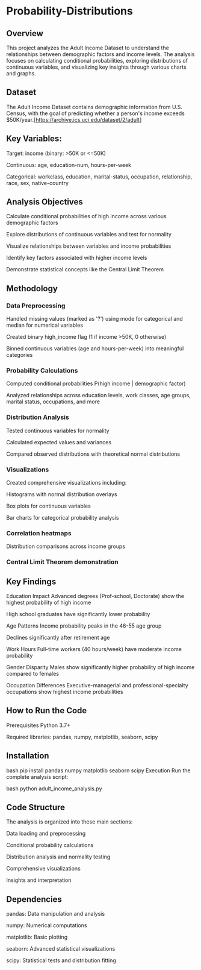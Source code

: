 # Probability-Distributions

## Overview
This project analyzes the Adult Income Dataset to understand the relationships between demographic factors and income levels. The analysis focuses on calculating conditional probabilities, exploring distributions of continuous variables, and visualizing key insights through various charts and graphs.

## Dataset
The Adult Income Dataset contains demographic information from U.S. Census, with the goal of predicting whether a person's income exceeds $50K/year.[https://archive.ics.uci.edu/dataset/2/adult]

## Key Variables:
Target: income (binary: >50K or <=50K)

Continuous: age, education-num, hours-per-week

Categorical: workclass, education, marital-status, occupation, relationship, race, sex, native-country

## Analysis Objectives
Calculate conditional probabilities of high income across various demographic factors

Explore distributions of continuous variables and test for normality

Visualize relationships between variables and income probabilities

Identify key factors associated with higher income levels

Demonstrate statistical concepts like the Central Limit Theorem

## Methodology
### Data Preprocessing
Handled missing values (marked as '?') using mode for categorical and median for numerical variables

Created binary high_income flag (1 if income >50K, 0 otherwise)

Binned continuous variables (age and hours-per-week) into meaningful categories

### Probability Calculations
Computed conditional probabilities P(high income | demographic factor)

Analyzed relationships across education levels, work classes, age groups, marital status, occupations, and more

### Distribution Analysis
Tested continuous variables for normality

Calculated expected values and variances

Compared observed distributions with theoretical normal distributions

### Visualizations
Created comprehensive visualizations including:

Histograms with normal distribution overlays

Box plots for continuous variables

Bar charts for categorical probability analysis

### Correlation heatmaps

Distribution comparisons across income groups

### Central Limit Theorem demonstration

## Key Findings
Education Impact
Advanced degrees (Prof-school, Doctorate) show the highest probability of high income 

High school graduates have significantly lower probability

Age Patterns
Income probability peaks in the 46-55 age group 

Declines significantly after retirement age 

Work Hours
Full-time workers (40 hours/week) have moderate income probability 

Gender Disparity
Males show significantly higher probability of high income compared to females

Occupation Differences
Executive-managerial and professional-specialty occupations show highest income probabilities

## How to Run the Code
Prerequisites
Python 3.7+

Required libraries: pandas, numpy, matplotlib, seaborn, scipy

## Installation
bash
pip install pandas numpy matplotlib seaborn scipy
Execution
Run the complete analysis script:

bash
python adult_income_analysis.py

## Code Structure
The analysis is organized into these main sections:

Data loading and preprocessing

Conditional probability calculations

Distribution analysis and normality testing

Comprehensive visualizations

Insights and interpretation

## Dependencies
pandas: Data manipulation and analysis

numpy: Numerical computations

matplotlib: Basic plotting

seaborn: Advanced statistical visualizations

scipy: Statistical tests and distribution fitting
